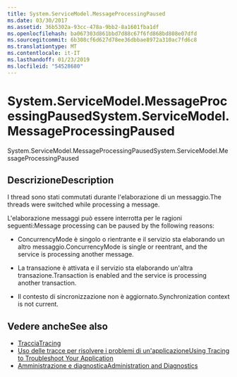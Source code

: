 ```yaml
---
title: System.ServiceModel.MessageProcessingPaused
ms.date: 03/30/2017
ms.assetid: 36b5302a-93cc-478a-9bb2-8a1601fba1df
ms.openlocfilehash: ba067303d861bbd7d88c67f6fd868bd808e07dfd
ms.sourcegitcommit: 6b308cf6d627d78ee36dbbae8972a310ac7fd6c8
ms.translationtype: MT
ms.contentlocale: it-IT
ms.lasthandoff: 01/23/2019
ms.locfileid: "54528680"
---
```

# <a name="systemservicemodelmessageprocessingpaused"></a><span data-ttu-id="8a650-102">System.ServiceModel.MessageProcessingPaused</span><span class="sxs-lookup"><span data-stu-id="8a650-102">System.ServiceModel.MessageProcessingPaused</span></span>
<span data-ttu-id="8a650-103">System.ServiceModel.MessageProcessingPaused</span><span class="sxs-lookup"><span data-stu-id="8a650-103">System.ServiceModel.MessageProcessingPaused</span></span>  
  
## <a name="description"></a><span data-ttu-id="8a650-104">Descrizione</span><span class="sxs-lookup"><span data-stu-id="8a650-104">Description</span></span>  
 <span data-ttu-id="8a650-105">I thread sono stati commutati durante l'elaborazione di un messaggio.</span><span class="sxs-lookup"><span data-stu-id="8a650-105">The threads were switched while processing a message.</span></span>  
  
 <span data-ttu-id="8a650-106">L'elaborazione messaggi può essere interrotta per le ragioni seguenti:</span><span class="sxs-lookup"><span data-stu-id="8a650-106">Message processing can be paused by the following reasons:</span></span>  
  
-   <span data-ttu-id="8a650-107">ConcurrencyMode è singolo o rientrante e il servizio sta elaborando un altro messaggio.</span><span class="sxs-lookup"><span data-stu-id="8a650-107">ConcurrencyMode is single or reentrant, and the service is processing another message.</span></span>  
  
-   <span data-ttu-id="8a650-108">La transazione è attivata e il servizio sta elaborando un'altra transazione.</span><span class="sxs-lookup"><span data-stu-id="8a650-108">Transaction is enabled and the service is processing another transaction.</span></span>  
  
-   <span data-ttu-id="8a650-109">Il contesto di sincronizzazione non è aggiornato.</span><span class="sxs-lookup"><span data-stu-id="8a650-109">Synchronization context is not current.</span></span>  
  
## <a name="see-also"></a><span data-ttu-id="8a650-110">Vedere anche</span><span class="sxs-lookup"><span data-stu-id="8a650-110">See also</span></span>
- [<span data-ttu-id="8a650-111">Traccia</span><span class="sxs-lookup"><span data-stu-id="8a650-111">Tracing</span></span>](../../../../../docs/framework/wcf/diagnostics/tracing/index.md)
- [<span data-ttu-id="8a650-112">Uso delle tracce per risolvere i problemi di un'applicazione</span><span class="sxs-lookup"><span data-stu-id="8a650-112">Using Tracing to Troubleshoot Your Application</span></span>](../../../../../docs/framework/wcf/diagnostics/tracing/using-tracing-to-troubleshoot-your-application.md)
- [<span data-ttu-id="8a650-113">Amministrazione e diagnostica</span><span class="sxs-lookup"><span data-stu-id="8a650-113">Administration and Diagnostics</span></span>](../../../../../docs/framework/wcf/diagnostics/index.md)

